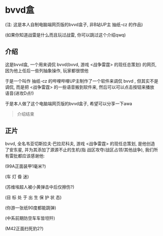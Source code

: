 # bvvd盒

(注: 这是本人自制电脑端网页版的bvvd盒子, 非B站UP主 抽纸-cz 的作品)

(如果你知道战雷是什么而且玩过战雷, 你可以跳过这个介绍qwq)

## 介绍

这是bvvd盒, 一个用来调侃 bvvd(bvvd, 游戏 <战争雷霆> 的现任总策划) 的网页, 因为他上任后一些列抽象操作, 玩家都很恨他

于是一个叫作 抽纸-cz 的哔哩哔哩UP主制作了一个软件来调侃 bvvd , 但其实不是调侃, 而是把 <战争雷霆> 的一些语音搬到软件来, 然后可以可以点击按钮来播放语音(进攻D点!)

于是本人做了这个电脑端网页版的bvvd盒子, 希望可以分享一下awa

> 介绍结束

## 正片

bvvd, 全名韦亚切斯拉夫·巴拉尼科夫, 游戏 <战争雷霆> 的现任总策划, 是他创造了安东星, 并为其添加了源源不止的生机(指 战区攻夺/战区占领/其他战争), 我们所有雷批都应该感谢他:

(99A正面装甲1毫米?)

(车 灯 昏 迷)

(苏维埃超人被小黄弹击中后仅擦伤?)

(目 标 处 于 出 生 保 护 状 态)

(你游一张纸90度都能跳弹)

(中系前期防空车车皆坦歼)

(M42正面扫死豹2?)